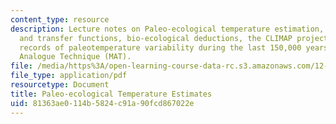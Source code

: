 ```yaml
---
content_type: resource
description: Lecture notes on Paleo-ecological temperature estimation, factor analysis
  and transfer functions, bio-ecological deductions, the CLIMAP project, downcore
  records of paleotemperature variability during the last 150,000 years, and the Modern
  Analogue Technique (MAT).
file: /media/https%3A/open-learning-course-data-rc.s3.amazonaws.com/12-740-paleoceanography-spring-2008/81363ae0114b5824c91a90fcd867022e_lec04a.pdf
file_type: application/pdf
resourcetype: Document
title: Paleo-ecological Temperature Estimates
uid: 81363ae0-114b-5824-c91a-90fcd867022e
---
```

